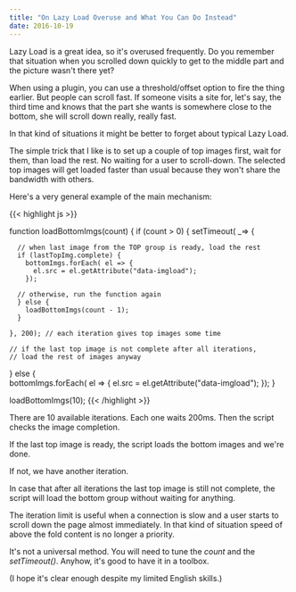 ```yaml
---
title: "On Lazy Load Overuse and What You Can Do Instead"
date: 2016-10-19 
---
```


Lazy Load is a great idea, so it's overused frequently.
Do you remember that situation when you scrolled down
quickly to get to the middle part and the picture wasn't there yet?

<!--more-->

When using a plugin, you can use a threshold/offset option to fire the thing earlier.
But people can scroll fast.
If someone visits a site for, let's say,
the third time and knows that the part she wants is somewhere close to the bottom,
she will scroll down really, really fast.

In that kind of situations it might be better to forget about typical Lazy Load.

The simple trick that I like is to set up a couple of top images first,
wait for them,
than load the rest.
No waiting for a user to scroll-down.
The selected top images will get loaded faster than usual because they won't share the bandwidth with others.

Here's a very general example of the main mechanism:

{{< highlight js >}}

function loadBottomImgs(count) {
  if (count > 0) {
    setTimeout( _=> {

      // when last image from the TOP group is ready, load the rest
      if (lastTopImg.complete) {
        bottomImgs.forEach( el => {
          el.src = el.getAttribute("data-imgload");
        });
      
      // otherwise, run the function again
      } else {
        loadBottomImgs(count - 1); 
      } 

    }, 200); // each iteration gives top images some time

    // if the last top image is not complete after all iterations,
    // load the rest of images anyway
  } else {        
    bottomImgs.forEach( el => {
      el.src = el.getAttribute("data-imgload");
    });
  }

  loadBottomImgs(10);
{{< /highlight >}}

There are 10 available iterations.
Each one waits 200ms.
Then the script checks the image completion.

If the last top image is ready, the script loads the bottom images and we're done. 

If not, we have another iteration.

In case that after all iterations the last top image is still not complete,
the script will load the bottom group without waiting for anything.

The iteration limit is useful when a connection is slow and a user starts to scroll down the page almost immediately.
In that kind of situation speed of above the fold content is no longer a priority.

It's not a universal method.
You will need to tune the *count* and the *setTimeout()*.
Anyhow, it's good to have it in a toolbox.

(I hope it's clear enough despite my limited English skills.)